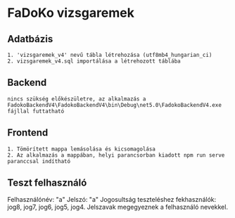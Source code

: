 # FaDoKo vizsgaremek
## Adatbázis
```
1. 'vizsgaremek_v4' nevű tábla létrehozása (utf8mb4_hungarian_ci)
2. vizsgaremek_v4.sql importálása a létrehozott táblába
```
## Backend
```
nincs szükség előkészületre, az alkalmazás a FadokoBackendV4\FadokoBackendV4\bin\Debug\net5.0\FadokoBackendV4.exe fájllal futtatható
```
## Frontend
```
1. Tömörített mappa lemásolása és kicsomagolása
2. Az alkalmazás a mappában, helyi parancsorban kiadott npm run serve paranccsal indítható
```
## Teszt felhasználó
Felhasználónév: "a"
Jelszó: "a"
Jogosultság teszteléshez fekhasználók: jog8, jog7, jog6, jog5, jog4.
Jelszavak megegyeznek a felhasználó nevekkel.
